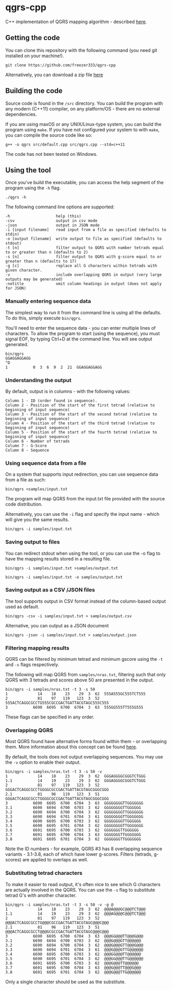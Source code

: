 # qgrs-cpp
C++ implementation of QGRS mapping algorithm - described [here](http://bioinformatics.ramapo.edu/QGRS/credits.php).

## Getting the code
You can clone this repository with the following command (you need git installed on your machine!).
```
git clone https://github.com/freezer333/qgrs-cpp
```
Alternatively, you can download a zip file [here](https://github.com/freezer333/qgrs-cpp/archive/master.zip)

## Building the code
Source code is found in the `/src` directory.  You can build the program with any modern (C++11) compiler, on any platform/OS - there are no external dependencies.

If you are using maxOS or any UNIX/Linux-type system, you can build the program using `make`.  If you have not configured your system to with `make`, you can compile the source code like so:

```
g++ -o qgrs src/default.cpp src/qgrs.cpp --std=c++11
```

The code has not been tested on Windows.

## Using the tool
Once you've build the executable, you can access the help segment of the program using the `-h` flag.

```
./qgrs -h
```

The following command line options are supported:

```
-h                    help (this)
-csv                  output in csv mode
-json                 output in JSON mode
-i [input filename]   read input from a file as specified (defaults to stdin)
-o [output filename]  write output to file as specified (defaults to stdout)
-t [n]                filter output to QGRS with number tetrads equal to or greater than n (defaults to 2)
-s [n]                filter output to QGRS with g-score equal to or greater than n (defaults to 17)
-g [c]                replace all G characters within tetrads with given character.
-v                    include overlapping QGRS in output (very large outputs may be generated)
-notitle              omit column headings in output (does not apply for JSON)
```

### Manually entering sequence data
The simplest way to run it from the command line is using all the defaults.  To do this, simply execute `bin/qgrs`.  

You'll need to enter the sequence data - you can enter multiple lines of characters.  To allow the program to start (using the sequence), you must signal EOF, by typing Ctrl+D at the command line.  You will see output generated.

```
bin/qgrs
GGAGGAGGAGG
^D
1           0  3  6  9  2  21  GGAGGAGGAGG
```

### Understanding the output
By default, output is in columns - with the following values:

```
Column 1 - ID (order found in sequence).  
Column 2 - Position of the start of the first tetrad (relative to beginning of input sequence)
Column 3 - Position of the start of the second tetrad (relative to beginning of input sequence)
Column 4 - Position of the start of the third tetrad (relative to beginning of input sequence)
Column 5 - Position of the start of the fourth tetrad (relative to beginning of input sequence)
Column 6 - Number of tetrads
Column 7 - G-Score
Column 8 - Sequence
```

### Using sequence data from a file
On a system that supports input redirection, you can use sequence data from a file as such:

```
bin/qgrs <samples/input.txt
```

The program will map QGRS from the input.txt file provided with the source code distribution.

Alternatively, you can use the `-i` flag and specify the input name - which will give you the same results.

```
bin/qgrs -i samples/input.txt
```

### Saving output to files
You can redirect stdout when using the tool, or you can use the -o flag to have the mapping results stored in a resulting file.

```
bin/qgrs -i samples/input.txt >samples/output.txt
```

```
bin/qgrs -i samples/input.txt -o samples/output.txt
```

### Saving output as a CSV /JSON files
The tool supports output in CSV format instead of the column-based output used as default.

```
bin/qgrs -csv -i samples/input.txt > samples/output.csv
```

Alternative, you can output as a JSON document

```
bin/qgrs -json -i samples/input.txt > samples/output.json
```

### Filtering mapping results
QGRS can be filtered by minimum tetrad and minimum gscore using the `-t` and `-s` flags respectively.

The following will map QGRS from `samples/nras.txt`, filtering such that only QGRS with 3 tetrads and scores above 50 are presented in the output.

```
bin/qgrs -i samples/nras.txt -t 3 -s 50
1             14    18    23    29  3  62  555A555GC555TCT555
2             81    97   119   123  3  52  555ACTCAGGCGCCTG555CGCCGACTGATTACGTAGC555C555
3           6690  6695  6700  6704  3  63  555GG555TT555G555
```

These flags can be specified in any order.

### Overlapping QGRS
Most QGRS found have alternative forms found within them - or overlapping them.  More information about this concept can be found [here](http://bioinformatics.ramapo.edu/QGRS/help_overlaps.php).

By default, the tools does not output overlapping sequences.  You may use the `-v` option to enable their output.

```
bin/qgrs -i samples/nras.txt -t 3 -s 50 -v
1             14    18    23    29  3  62  GGGAGGGGCGGGTCTGGG
1.1           14    19    23    29  3  62  GGGAGGGGCGGGTCTGGG
2             81    97   119   123  3  52  GGGACTCAGGCGCCTGGGGCGCCGACTGATTACGTAGCGGGCGGG
2.1           81    96   119   123  3  51  GGGACTCAGGCGCCTGGGGCGCCGACTGATTACGTAGCGGGCGGG
3           6690  6695  6700  6704  3  63  GGGGGGGGTTGGGGGGG
3.1         6690  6694  6700  6703  3  62  GGGGGGGGTTGGGGGG
3.2         6690  6694  6700  6704  3  62  GGGGGGGGTTGGGGGGG
3.3         6690  6694  6701  6704  3  61  GGGGGGGGTTGGGGGGG
3.4         6690  6695  6700  6703  3  62  GGGGGGGGTTGGGGGG
3.5         6690  6695  6701  6704  3  62  GGGGGGGGTTGGGGGGG
3.6         6691  6695  6700  6703  3  62  GGGGGGGTTGGGGGG
3.7         6691  6695  6700  6704  3  63  GGGGGGGTTGGGGGGG
3.8         6691  6695  6701  6704  3  62  GGGGGGGTTGGGGGGG
```

Note the ID numbers - for example, QGRS #3 has 8 overlapping sequence variants - 3.1-3.8, each of which have lower g-scores.  Filters (tetrads, g-scores) are applied to overlaps as well.

### Substituting tetrad characters
To make it easier to read output, it's often nice to see which G characters are actually involved in the QGRS.  You can use the `-s` flag to substitute tetrad G's with another character.

```
bin/qgrs -i samples/nras.txt -t 3 -s 50 -v -g @
1             14    18    23    29  3  62  @@@A@@@GC@@@TCT@@@
1.1           14    19    23    29  3  62  @@@AG@@@C@@@TCT@@@
2             81    97   119   123  3  52  @@@ACTCAGGCGCCTG@@@CGCCGACTGATTACGTAGC@@@C@@@
2.1           81    96   119   123  3  51  @@@ACTCAGGCGCCT@@@GCGCCGACTGATTACGTAGC@@@C@@@
3           6690  6695  6700  6704  3  63  @@@GG@@@TT@@@G@@@
3.1         6690  6694  6700  6703  3  62  @@@G@@@GTT@@@@@@
3.2         6690  6694  6700  6704  3  62  @@@G@@@GTT@@@G@@@
3.3         6690  6694  6701  6704  3  61  @@@G@@@GTTG@@@@@@
3.4         6690  6695  6700  6703  3  62  @@@GG@@@TT@@@@@@
3.5         6690  6695  6701  6704  3  62  @@@GG@@@TTG@@@@@@
3.6         6691  6695  6700  6703  3  62  @@@G@@@TT@@@@@@
3.7         6691  6695  6700  6704  3  63  @@@G@@@TT@@@G@@@
3.8         6691  6695  6701  6704  3  62  @@@G@@@TTG@@@@@@
```

Only a single character should be used as the substitute.
